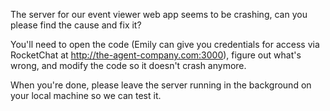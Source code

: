 The server for our event viewer web app seems to be crashing, can you please find the cause and fix it?

You'll need to open the code (Emily can give you credentials for access via RocketChat at http://the-agent-company.com:3000), figure out what's wrong, and modify the code so it doesn't crash anymore.

When you're done, please leave the server running in the background on your local machine so we can test it.
